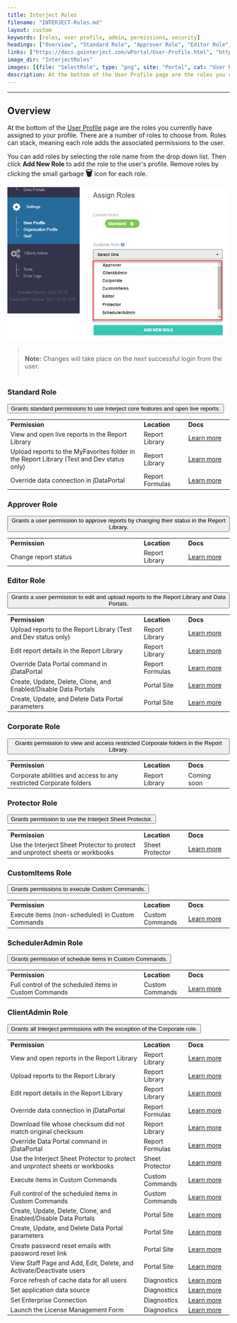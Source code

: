 ```yaml
---
title: Interject Roles
filename: "INTERJECT-Roles.md"
layout: custom
keywords: [roles, user profile, admin, permissions, security]
headings: ["Overview", "Standard Role", "Approver Role", "Editor Role", "Corporate Role", "Protector Role", "CustomItems Role", "SchedulerAdmin Role", "ClientAdmin Role"]
links: ["https://docs.gointerject.com/wPortal/User-Profile.html", "https://docs.gointerject.com/wAbout/ReportLibraryLinks.html", "https://docs.gointerject.com/wAbout/ReportLibraryLinks.html", "https://docs.gointerject.com/wDeveloper/SetupjDataPortal.html#overriding-a-connection", "https://docs.gointerject.com/wAbout/Report-Library-Basics.html#status", "https://docs.gointerject.com/wAbout/ReportLibraryLinks.html", "https://docs.gointerject.com/wAbout/ReportLibraryLinks.html#updating-a-report-link", "https://docs.gointerject.com/wDeveloper/SetupjDataPortal.html#overriding-a-command", "https://docs.gointerject.com/wPortal/Data-Portals.html", "https://docs.gointerject.com/wPortal/Data-Portals.html#overview-of-parameters", "https://docs.gointerject.com/wGetStarted/L-Create-Protecting.html", "https://docs.gointerject.com/wGetStarted/INTERJECT-Ribbon-Menu-Items.html#custom-commands", "/bApps/bFinancials/Configure.html", "https://docs.gointerject.com/wAbout/Report-Library-Basics.html#opening-a-report", "https://docs.gointerject.com/wAbout/ReportLibraryLinks.html", "https://docs.gointerject.com/wAbout/ReportLibraryLinks.html#updating-a-report-link", "https://docs.gointerject.com/wDeveloper/SetupjDataPortal.html#overriding-a-connection", "https://docs.gointerject.com/wIndex/MacroSecurity.html", "https://docs.gointerject.com/wDeveloper/SetupjDataPortal.html#overriding-a-command", "https://docs.gointerject.com/wGetStarted/L-Create-Protecting.html", "https://docs.gointerject.com/wGetStarted/INTERJECT-Ribbon-Menu-Items.html#custom-commands", "/bApps/bFinancials/Configure.html", "https://docs.gointerject.com/wPortal/Data-Portals.html", "https://docs.gointerject.com/wPortal/Data-Portals.html#overview-of-parameters", "https://docs.gointerject.com/wPortal/Altering-User-Passwords.html", "https://docs.gointerject.com/wPortal/StaffPage.html", "https://docs.gointerject.com/wIndex/Diagnostics.html#system-tools", "https://docs.gointerject.com/wIndex/Diagnostics.html#support", "https://docs.gointerject.com/wIndex/Diagnostics.html#system-tools", "https://docs.gointerject.com/wIndex/Diagnostics.html#support"]
image_dir: "InterjectRoles"
images: [{file: "SelectRole", type: "png", site: "Portal", cat: "User Profile", sub: "", report: "", ribbon: "", config: ""}]
description: At the bottom of the User Profile page are the roles you currently have assigned to your profile. There are a number of roles to choose from. Roles can stack, meaning each role adds the associated permissions to the user.
---
```

* * *

## Overview 

At the bottom of the [User Profile](https://docs.gointerject.com/wPortal/User-Profile.html) page are the roles you currently have assigned to your profile. There are a number of roles to choose from. Roles can stack, meaning each role adds the associated permissions to the user.

You can add roles by selecting the role name from the drop down list. Then click **Add New Role** to add the role to the user's profile. Remove roles by clicking the small garbage **<font size="+1">&#x1F5D1;</font>** icon for each role.

![](/images/InterjectRoles/SelectRole.png)
<br>

<blockquote class=highlightnote>
<br><b>Note:</b> Changes will take place on the next successful login from the user.<br><br>
</blockquote>

### Standard Role

<button class="collapsible-expanded">Grants standard permissions to use Interject core features and open live reports.</button>
<div markdown="1" class="panel-expanded">
<table>
<tbody>

<td class="ith" style="width: 60%;"><b>Permission</b></td>
<td class="ith" style="width: 20%;"><b>Location</b></td>
<td class="ith" style="width: 20%;"><b>Docs</b></td>

<tr>
<td> View and open live reports in the Report Library </td>
<td> Report Library </td>
<td> <a href="https://docs.gointerject.com/wAbout/ReportLibraryLinks.html">Learn more</a></td>
</tr>
<tr>
<td> Upload reports to the MyFavorites folder in the Report Library (Test and Dev status only) </td>
<td> Report Library </td>
<td> <a href="https://docs.gointerject.com/wAbout/ReportLibraryLinks.html">Learn more</a> </td>
</tr>
<tr>
<td> Override data connection in jDataPortal </td>
<td> Report Formulas </td>
<td> <a href="https://docs.gointerject.com/wDeveloper/SetupjDataPortal.html#overriding-a-connection">Learn more</a> </td>
</tr>

</tbody>
</table>
</div>

### Approver Role

<button class="collapsible-expanded">Grants a user permission to approve reports by changing their status in the Report Library.</button>
<div markdown="1" class="panel-expanded">
<table>
<tbody>

<td class="ith" style="width: 60%;"><b>Permission</b></td>
<td class="ith" style="width: 20%;"><b>Location</b></td>
<td class="ith" style="width: 20%;"><b>Docs</b></td>

<tr>
<td> Change report status</td>
<td> Report Library </td>
<td> <a href="https://docs.gointerject.com/wAbout/Report-Library-Basics.html#status">Learn more</a> </td>
</tr>

</tbody>
</table>
</div>

### Editor Role

<button class="collapsible-expanded">Grants a user permission to edit and upload reports to the Report Library and Data Portals.</button>
<div markdown="1" class="panel-expanded">
<table>
<tbody>

<td class="ith" style="width: 60%;"><b>Permission</b></td>
<td class="ith" style="width: 20%;"><b>Location</b></td>
<td class="ith" style="width: 20%;"><b>Docs</b></td>

<tr>
<td> Upload reports to the Report Library (Test and Dev status only) </td>
<td> Report Library </td>
<td> <a href="https://docs.gointerject.com/wAbout/ReportLibraryLinks.html">Learn more</a> </td>
</tr>
<tr>
<td> Edit report details in the Report Library </td>
<td> Report Library </td>
<td> <a href="https://docs.gointerject.com/wAbout/ReportLibraryLinks.html#updating-a-report-link">Learn more</a> </td>
</tr>
<tr>
<td> Override Data Portal command in jDataPortal </td>
<td> Report Formulas </td>
<td> <a href="https://docs.gointerject.com/wDeveloper/SetupjDataPortal.html#overriding-a-command">Learn more</a> </td>
</tr>
<tr>
<td> Create, Update, Delete, Clone, and Enabled/Disable Data Portals </td>
<td> Portal Site </td>
<td> <a href="https://docs.gointerject.com/wPortal/Data-Portals.html">Learn more</a> </td>
</tr>
<tr>
<td> Create, Update, and Delete Data Portal parameters </td>
<td> Portal Site </td>
<td> <a href="https://docs.gointerject.com/wPortal/Data-Portals.html#overview-of-parameters">Learn more</a> </td>
</tr>

</tbody>
</table>
</div>

### Corporate Role

<button class="collapsible-expanded">Grants permission to view and access restricted Corporate folders in the Report Library.
</button>
<div markdown="1" class="panel-expanded">
<table>
<tbody>

<td class="ith" style="width: 60%;"><b>Permission</b></td>
<td class="ith" style="width: 20%;"><b>Location</b></td>
<td class="ith" style="width: 20%;"><b>Docs</b></td>

<tr>
<td> Corporate abilities and access to any restricted Corporate folders </td>
<td> Report Library </td>
<td> Coming soon </td>
</tr>

</tbody>
</table>
</div>

### Protector Role

<button class="collapsible-expanded">Grants permission to use the Interject Sheet Protector.
</button>
<div markdown="1" class="panel-expanded">
<table>
<tbody>

<td class="ith" style="width: 60%;"><b>Permission</b></td>
<td class="ith" style="width: 20%;"><b>Location</b></td>
<td class="ith" style="width: 20%;"><b>Docs</b></td>

<tr>
<td> Use the Interject Sheet Protector to protect and unprotect sheets or workbooks </td>
<td> Sheet Protector </td>
<td> <a href="https://docs.gointerject.com/wGetStarted/L-Create-Protecting.html">Learn more</a> </td>
</tr>

</tbody>
</table>
</div>

### CustomItems Role

<button class="collapsible-expanded">Grants permissions to execute Custom Commands.
</button>
<div markdown="1" class="panel-expanded">
<table>
<tbody>

<td class="ith" style="width: 60%;"><b>Permission</b></td>
<td class="ith" style="width: 20%;"><b>Location</b></td>
<td class="ith" style="width: 20%;"><b>Docs</b></td>

<tr>
<td> Execute items (non-scheduled) in Custom Commands </td>
<td> Custom Commands </td>
<td> <a href="https://docs.gointerject.com/wGetStarted/INTERJECT-Ribbon-Menu-Items.html#custom-commands">Learn more</a> </td>
</tr>

</tbody>
</table>
</div>

### SchedulerAdmin Role

<button class="collapsible-expanded">Grants permission of schedule items in Custom Commands.
</button>
<div markdown="1" class="panel-expanded">
<table>
<tbody>

<td class="ith" style="width: 60%;"><b>Permission</b></td>
<td class="ith" style="width: 20%;"><b>Location</b></td>
<td class="ith" style="width: 20%;"><b>Docs</b></td>

<tr>
<td> Full control of the scheduled items in Custom Commands </td>
<td> Custom Commands </td>
<td> <a href="/bApps/bFinancials/Configure.html">Learn more</a> </td>
</tr>

</tbody>
</table>
</div>

### ClientAdmin Role

<button class="collapsible-expanded">Grants all Interject permissions with the exception of the Corporate role.
</button>
<div markdown="1" class="panel-expanded">
<table>
<tbody>

<td class="ith" style="width: 60%;"><b>Permission</b></td>
<td class="ith" style="width: 20%;"><b>Location</b></td>
<td class="ith" style="width: 20%;"><b>Docs</b></td>

<tr>
<td> View and open reports in the Report Library </td>
<td> Report Library </td>
<td> <a href="https://docs.gointerject.com/wAbout/Report-Library-Basics.html#opening-a-report">Learn more</a> </td>
</tr>
<tr>
<td> Upload reports to the Report Library </td>
<td> Report Library </td>
<td> <a href="https://docs.gointerject.com/wAbout/ReportLibraryLinks.html">Learn more</a> </td>
</tr>
<tr>
<td> Edit report details in the Report Library </td>
<td> Report Library </td>
<td> <a href="https://docs.gointerject.com/wAbout/ReportLibraryLinks.html#updating-a-report-link">Learn more</a> </td>
</tr>
<tr>
<td> Override data connection in jDataPortal </td>
<td> Report Formulas </td>
<td> <a href="https://docs.gointerject.com/wDeveloper/SetupjDataPortal.html#overriding-a-connection">Learn more</a> </td>
</tr>
<tr>
<td> Download file whose checksum did not match original checksum </td>
<td> Report Library </td>
<td> <a href="https://docs.gointerject.com/wIndex/MacroSecurity.html">Learn more</a> </td>
</tr>
<tr>
<td> Override Data Portal command in jDataPortal </td>
<td> Report Formulas </td>
<td> <a href="https://docs.gointerject.com/wDeveloper/SetupjDataPortal.html#overriding-a-command">Learn more</a> </td>
</tr>
<tr>
<td> Use the Interject Sheet Protector to protect and unprotect sheets or workbooks </td>
<td> Sheet Protector </td>
<td> <a href="https://docs.gointerject.com/wGetStarted/L-Create-Protecting.html">Learn more</a> </td>
</tr>
<tr>
<td> Execute items in Custom Commands </td>
<td> Custom Commands </td>
<td> <a href="https://docs.gointerject.com/wGetStarted/INTERJECT-Ribbon-Menu-Items.html#custom-commands">Learn more</a> </td>
</tr>
<tr>
<td> Full control of the scheduled items in Custom Commands </td>
<td> Custom Commands </td>
<td> <a href="/bApps/bFinancials/Configure.html">Learn more</a> </td>
</tr>
<tr>
<td> Create, Update, Delete, Clone, and Enabled/Disable Data Portals </td>
<td> Portal Site </td>
<td> <a href="https://docs.gointerject.com/wPortal/Data-Portals.html">Learn more</a> </td>
</tr>
<tr>
<td> Create, Update, and Delete Data Portal parameters </td>
<td> Portal Site </td>
<td> <a href="https://docs.gointerject.com/wPortal/Data-Portals.html#overview-of-parameters">Learn more</a> </td>
</tr>
<tr>
<td> Create password reset emails with password reset link </td>
<td> Portal Site </td>
<td> <a href="https://docs.gointerject.com/wPortal/Altering-User-Passwords.html">Learn more</a> </td>
</tr>
<tr>
<td> View Staff Page and Add, Edit, Delete, and Activate/Deactivate users </td>
<td> Portal Site </td>
<td> <a href="https://docs.gointerject.com/wPortal/StaffPage.html">Learn more</a> </td>
</tr>
<tr>
<td> Force refresh of cache data for all users </td>
<td> Diagnostics </td>
<td> <a href="https://docs.gointerject.com/wIndex/Diagnostics.html#system-tools">Learn more</a> </td>
</tr>
<tr>
<td> Set application data source </td>
<td> Diagnostics </td>
<td> <a href="https://docs.gointerject.com/wIndex/Diagnostics.html#support">Learn more</a> </td>
</tr>
<tr>
<td> Set Enterprise Connection </td>
<td> Diagnostics </td>
<td> <a href="https://docs.gointerject.com/wIndex/Diagnostics.html#system-tools">Learn more</a> </td>
</tr>
<tr>
<td> Launch the License Management Form </td>
<td> Diagnostics </td>
<td> <a href="https://docs.gointerject.com/wIndex/Diagnostics.html#support">Learn more</a> </td>
</tr>

</tbody>
</table>
</div>
